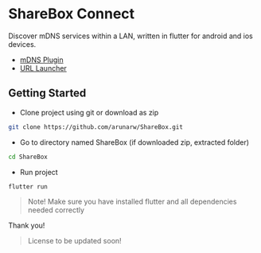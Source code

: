 # ShareBox Connect
Discover mDNS services within a LAN, written in flutter for android and ios devices.

- [mDNS Plugin](https://pub.dartlang.org/packages/mdns2)
- [URL Launcher](https://pub.dartlang.org/packages/url_launcher)

## Getting Started

- Clone project using git or download as zip

```bash
git clone https://github.com/arunarw/ShareBox.git
```

- Go to directory named ShareBox (if downloaded zip, extracted folder)

```bash
cd ShareBox
```

- Run project

```bash
flutter run
```

> Note! Make sure you have installed flutter and all dependencies needed correctly

Thank you!

> License to be updated soon!